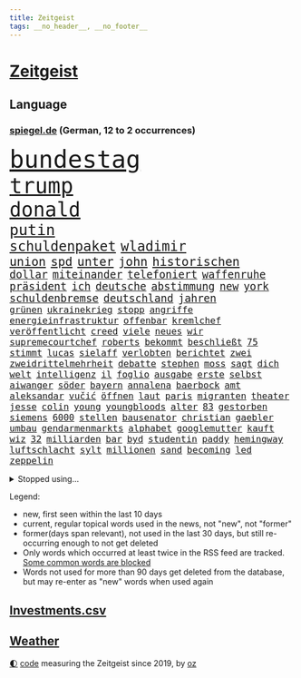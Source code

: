 ```yaml
---
title: Zeitgeist
tags: __no_header__, __no_footer__
---
```


# [Zeitgeist](https://oliz.io/zeitgeist/)

## Language

<h3><a href="https://www.spiegel.de" target="_blank">spiegel.de</a> (German, 12 to 2 occurrences)</h3>
<p style="font-family:monospace">
<span style="font-size:32pt"><a href="news_links.html#bundestag" class="current">bundestag</a></span>
<br>
<span style="font-size:28pt"><a href="news_links.html#trump" class="current">trump</a></span>
<br>
<span style="font-size:26pt"><a href="news_links.html#donald" class="current">donald</a></span>
<br>
<span style="font-size:20pt"><a href="news_links.html#putin" class="current">putin</a></span>
<br>
<span style="font-size:18pt"><a href="news_links.html#schuldenpaket" class="new">schuldenpaket</a></span>
<span style="font-size:18pt"><a href="news_links.html#wladimir" class="current">wladimir</a></span>
<br>
<span style="font-size:16pt"><a href="news_links.html#union" class="current">union</a></span>
<span style="font-size:16pt"><a href="news_links.html#spd" class="current">spd</a></span>
<span style="font-size:16pt"><a href="news_links.html#unter" class="current">unter</a></span>
<span style="font-size:16pt"><a href="news_links.html#john" class="current">john</a></span>
<span style="font-size:16pt"><a href="news_links.html#historischen" class="current">historischen</a></span>
<br>
<span style="font-size:14pt"><a href="news_links.html#dollar" class="current">dollar</a></span>
<span style="font-size:14pt"><a href="news_links.html#miteinander" class="current">miteinander</a></span>
<span style="font-size:14pt"><a href="news_links.html#telefoniert" class="current">telefoniert</a></span>
<span style="font-size:14pt"><a href="news_links.html#waffenruhe" class="current">waffenruhe</a></span>
<span style="font-size:14pt"><a href="news_links.html#präsident" class="current">präsident</a></span>
<span style="font-size:14pt"><a href="news_links.html#ich" class="current">ich</a></span>
<span style="font-size:14pt"><a href="news_links.html#deutsche" class="current">deutsche</a></span>
<span style="font-size:14pt"><a href="news_links.html#abstimmung" class="current">abstimmung</a></span>
<span style="font-size:14pt"><a href="news_links.html#new" class="current">new</a></span>
<span style="font-size:14pt"><a href="news_links.html#york" class="current">york</a></span>
<span style="font-size:14pt"><a href="news_links.html#schuldenbremse" class="current">schuldenbremse</a></span>
<span style="font-size:14pt"><a href="news_links.html#deutschland" class="current">deutschland</a></span>
<span style="font-size:14pt"><a href="news_links.html#jahren" class="current">jahren</a></span>
<br>
<span style="font-size:12pt"><a href="news_links.html#grünen" class="current">grünen</a></span>
<span style="font-size:12pt"><a href="news_links.html#ukrainekrieg" class="current">ukrainekrieg</a></span>
<span style="font-size:12pt"><a href="news_links.html#stopp" class="current">stopp</a></span>
<span style="font-size:12pt"><a href="news_links.html#angriffe" class="current">angriffe</a></span>
<span style="font-size:12pt"><a href="news_links.html#energieinfrastruktur" class="current">energieinfrastruktur</a></span>
<span style="font-size:12pt"><a href="news_links.html#offenbar" class="current">offenbar</a></span>
<span style="font-size:12pt"><a href="news_links.html#kremlchef" class="current">kremlchef</a></span>
<span style="font-size:12pt"><a href="news_links.html#veröffentlicht" class="current">veröffentlicht</a></span>
<span style="font-size:12pt"><a href="news_links.html#creed" class="current">creed</a></span>
<span style="font-size:12pt"><a href="news_links.html#viele" class="current">viele</a></span>
<span style="font-size:12pt"><a href="news_links.html#neues" class="current">neues</a></span>
<span style="font-size:12pt"><a href="news_links.html#wir" class="current">wir</a></span>
<span style="font-size:12pt"><a href="news_links.html#supremecourtchef" class="new">supremecourtchef</a></span>
<span style="font-size:12pt"><a href="news_links.html#roberts" class="current">roberts</a></span>
<span style="font-size:12pt"><a href="news_links.html#bekommt" class="current">bekommt</a></span>
<span style="font-size:12pt"><a href="news_links.html#beschließt" class="current">beschließt</a></span>
<span style="font-size:12pt"><a href="news_links.html#75" class="current">75</a></span>
<span style="font-size:12pt"><a href="news_links.html#stimmt" class="current">stimmt</a></span>
<span style="font-size:12pt"><a href="news_links.html#lucas" class="current">lucas</a></span>
<span style="font-size:12pt"><a href="news_links.html#sielaff" class="new">sielaff</a></span>
<span style="font-size:12pt"><a href="news_links.html#verlobten" class="current">verlobten</a></span>
<span style="font-size:12pt"><a href="news_links.html#berichtet" class="current">berichtet</a></span>
<span style="font-size:12pt"><a href="news_links.html#zwei" class="current">zwei</a></span>
<span style="font-size:12pt"><a href="news_links.html#zweidrittelmehrheit" class="new">zweidrittelmehrheit</a></span>
<span style="font-size:12pt"><a href="news_links.html#debatte" class="current">debatte</a></span>
<span style="font-size:12pt"><a href="news_links.html#stephen" class="current">stephen</a></span>
<span style="font-size:12pt"><a href="news_links.html#moss" class="new">moss</a></span>
<span style="font-size:12pt"><a href="news_links.html#sagt" class="current">sagt</a></span>
<span style="font-size:12pt"><a href="news_links.html#dich" class="current">dich</a></span>
<span style="font-size:12pt"><a href="news_links.html#welt" class="current">welt</a></span>
<span style="font-size:12pt"><a href="news_links.html#intelligenz" class="current">intelligenz</a></span>
<span style="font-size:12pt"><a href="news_links.html#il" class="new">il</a></span>
<span style="font-size:12pt"><a href="news_links.html#foglio" class="new">foglio</a></span>
<span style="font-size:12pt"><a href="news_links.html#ausgabe" class="current">ausgabe</a></span>
<span style="font-size:12pt"><a href="news_links.html#erste" class="current">erste</a></span>
<span style="font-size:12pt"><a href="news_links.html#selbst" class="current">selbst</a></span>
<span style="font-size:12pt"><a href="news_links.html#aiwanger" class="current">aiwanger</a></span>
<span style="font-size:12pt"><a href="news_links.html#söder" class="current">söder</a></span>
<span style="font-size:12pt"><a href="news_links.html#bayern" class="current">bayern</a></span>
<span style="font-size:12pt"><a href="news_links.html#annalena" class="current">annalena</a></span>
<span style="font-size:12pt"><a href="news_links.html#baerbock" class="current">baerbock</a></span>
<span style="font-size:12pt"><a href="news_links.html#amt" class="current">amt</a></span>
<span style="font-size:12pt"><a href="news_links.html#aleksandar" class="current">aleksandar</a></span>
<span style="font-size:12pt"><a href="news_links.html#vučić" class="current">vučić</a></span>
<span style="font-size:12pt"><a href="news_links.html#öffnen" class="current">öffnen</a></span>
<span style="font-size:12pt"><a href="news_links.html#laut" class="current">laut</a></span>
<span style="font-size:12pt"><a href="news_links.html#paris" class="current">paris</a></span>
<span style="font-size:12pt"><a href="news_links.html#migranten" class="current">migranten</a></span>
<span style="font-size:12pt"><a href="news_links.html#theater" class="current">theater</a></span>
<span style="font-size:12pt"><a href="news_links.html#jesse" class="current">jesse</a></span>
<span style="font-size:12pt"><a href="news_links.html#colin" class="current">colin</a></span>
<span style="font-size:12pt"><a href="news_links.html#young" class="current">young</a></span>
<span style="font-size:12pt"><a href="news_links.html#youngbloods" class="new">youngbloods</a></span>
<span style="font-size:12pt"><a href="news_links.html#alter" class="current">alter</a></span>
<span style="font-size:12pt"><a href="news_links.html#83" class="current">83</a></span>
<span style="font-size:12pt"><a href="news_links.html#gestorben" class="current">gestorben</a></span>
<span style="font-size:12pt"><a href="news_links.html#siemens" class="current">siemens</a></span>
<span style="font-size:12pt"><a href="news_links.html#6000" class="current">6000</a></span>
<span style="font-size:12pt"><a href="news_links.html#stellen" class="current">stellen</a></span>
<span style="font-size:12pt"><a href="news_links.html#bausenator" class="new">bausenator</a></span>
<span style="font-size:12pt"><a href="news_links.html#christian" class="current">christian</a></span>
<span style="font-size:12pt"><a href="news_links.html#gaebler" class="new">gaebler</a></span>
<span style="font-size:12pt"><a href="news_links.html#umbau" class="current">umbau</a></span>
<span style="font-size:12pt"><a href="news_links.html#gendarmenmarkts" class="new">gendarmenmarkts</a></span>
<span style="font-size:12pt"><a href="news_links.html#alphabet" class="new">alphabet</a></span>
<span style="font-size:12pt"><a href="news_links.html#googlemutter" class="new">googlemutter</a></span>
<span style="font-size:12pt"><a href="news_links.html#kauft" class="current">kauft</a></span>
<span style="font-size:12pt"><a href="news_links.html#wiz" class="new">wiz</a></span>
<span style="font-size:12pt"><a href="news_links.html#32" class="current">32</a></span>
<span style="font-size:12pt"><a href="news_links.html#milliarden" class="current">milliarden</a></span>
<span style="font-size:12pt"><a href="news_links.html#bar" class="current">bar</a></span>
<span style="font-size:12pt"><a href="news_links.html#byd" class="new">byd</a></span>
<span style="font-size:12pt"><a href="news_links.html#studentin" class="current">studentin</a></span>
<span style="font-size:12pt"><a href="news_links.html#paddy" class="new">paddy</a></span>
<span style="font-size:12pt"><a href="news_links.html#hemingway" class="new">hemingway</a></span>
<span style="font-size:12pt"><a href="news_links.html#luftschlacht" class="new">luftschlacht</a></span>
<span style="font-size:12pt"><a href="news_links.html#sylt" class="current">sylt</a></span>
<span style="font-size:12pt"><a href="news_links.html#millionen" class="current">millionen</a></span>
<span style="font-size:12pt"><a href="news_links.html#sand" class="current">sand</a></span>
<span style="font-size:12pt"><a href="news_links.html#becoming" class="new">becoming</a></span>
<span style="font-size:12pt"><a href="news_links.html#led" class="new">led</a></span>
<span style="font-size:12pt"><a href="news_links.html#zeppelin" class="new">zeppelin</a></span>
</p>
<details>
<summary>Stopped using...</summary>
<p class="former" style="font-size:12pt">
dauerhaft(1608) mittelmeer(1608) tom(1608) ehemann(1607) fahrzeug(1607) innenminister(1607) niedersachsen(1607) umfeld(1607) wünschen(1607) 60(1606) prüfung(1606) spuren(1606) 2015(1605) arsenal(1605) bauen(1605) begleitet(1605) google(1605) krankenhäuser(1605) nationalmannschaft(1605) äußerungen(1605) depressionen(1604) geliefert(1604) lastwagen(1604) rasant(1604) tests(1604) augsburg(1603) digitalisierung(1603) gastgeber(1603) hubschrauber(1603) persönliche(1603) polizist(1603) teilnehmer(1603) bestreitet(1602) durchsetzen(1602) einstieg(1602) gefährlichen(1602) schicksal(1602) öfter(1602) blockiert(1601) journalisten(1601) künstler(1601) oberste(1601) reiche(1601) studierenden(1601) tieren(1601) freiheit(1600) londoner(1600) position(1600) rapper(1600) rest(1600) schweigen(1600) tiefe(1600) aufstieg(1599) fuß(1599) material(1599) reporter(1599) stürzte(1599) untersagt(1599) berlins(1598) fleisch(1598) kritisierte(1598) mario(1598) soziale(1598) teilnehmen(1598) volksrepublik(1598) sinken(1597) verbreiten(1597) autobahn(1596) keller(1596) missbrauch(1596) standort(1596) untersuchen(1596) verabschiedet(1596) besonderen(1595) langen(1595) leid(1595) tausenden(1595) veranstalter(1595) englischen(1594) zweimal(1594) distanz(1593) hubertus(1593) trennt(1593) ebenso(1592) produktion(1592) südafrika(1592) berater(1591) offenen(1591) wende(1591) appell(1590) beinahe(1590) gefangene(1590) frankwalter(1589) stieg(1589) belegen(1588) kevin(1585) aufhalten(1581) eigenes(1581) entschuldigung(1581) richard(1581) uni(1581) gang(1580) schrecken(1579) vorgänger(1579) erstochen(1575) heftiger(1575) produziert(1575) sportler(1574) freiwillig(1572) provoziert(1571) museum(1570) stürzen(1569) unterdessen(1566) olympia(1565) schützt(1564) einblicke(1557) blinken(1539) drohende(1365) tricks(1347) adac(1346) verurteilung(1325) gesund(1306) 120(1303) gewohnt(1280) worum(1244) ice(1242) ruhestand(1236) ampelregierung(1228) ostdeutschland(1219) methode(1211) verteidiger(1208) airlines(1198) diskussionen(1183) finnland(1177) klappt(1164) spektakel(1147) krim(1145) hinzu(1144) 2014(1121) kasse(1074) günstige(1066) handys(1056) überlebenden(1056) prinzessin(1019) sinne(1007) iii(996) andrew(989) maschine(989) toilette(956) antony(946) hoffnungsträger(936) medizin(931) überreste(906) kontroverse(897) vaters(888) persönlichen(875) zweifeln(874) staatsanwalt(870) katze(868) desinformation(863) jüdische(830) überlebende(825) nico(814) hauses(811) rammt(799) perfekten(798) rüstet(783) aussieht(781) ricarda(773) zwingt(773) flaschen(767) technologie(759) lauf(755) dennis(745) außergewöhnlich(734) rivalen(725) höcke(721) z(721) legalisierung(720) existenz(699) kader(699) behaupten(695) deutlicher(684) beine(679) hoeneß(677) massenhaft(675) forscherin(674) ost(671) erstem(663) genießen(661) kane(661) schief(658) zürich(651) neuwahlen(648) schlagabtausch(648) sächsischen(630) rechtsextremer(625) missstände(616) fußballem(613) besiegen(601) schlimmer(598) nahostkonflikt(594) spdchef(593) entpuppt(592) höheren(590) metropole(582) staus(581) geprüft(572) chancenlos(561) verkehrsunfall(560) unten(556) negative(555) bein(554) stieß(553) 03(545) uswahl(539) suv(535) hymne(533) überraschte(526) fehlte(520) einander(519) beschuldigt(515) hinterlässt(510) schenkt(510) kritischen(507) absicht(505) stimmte(500) europameisterschaft(493) überraschende(493) 1990(487) via(484) bereiten(480) abfall(474) aussetzen(470) sprecherin(470) habecks(468) strengen(468) stellten(467) unterschätzt(467) robbie(448) oberverwaltungsgericht(440) südosten(440) finanzen(439) straftäter(439) stuttgarter(438) erinnerung(437) playoffs(434) guardiola(432) grande(430) spdabgeordnete(428) haut(425) mangelnde(422) temu(422) pep(416) rast(412) passagier(411) b(408) südkoreanischen(408) jörg(404) beantragt(401) verwehrt(400) bestürzt(398) verdächtiger(395) staub(391) spottet(390) elton(389) shein(389) hitlergruß(387) lamar(387) herausforderer(386) anforderungen(385) populisten(385) minderjährigen(382) fraglich(372) raf(372) verzögern(370) kehl(368) 17jähriger(367) gäbe(366) gewalttat(361) biss(359) tasche(357) persönlichkeit(356) abtreibungen(355) hochstapler(354) klagte(354) tvduell(347) erfolgreicher(346) haiti(341) langweilig(341) flüchtlingen(339) infos(337) widmet(337) award(336) modernen(336) schöne(335) therapie(333) slowakei(330) fußballbund(329) schweine(327) übergriffen(327) elektromobilität(326) vehement(326) bedrohen(325) brutale(324) techniken(324) unzulässig(324) arbeitszeit(323) gerne(323) eurowings(321) akteure(314) polizistin(314) beeindruckt(312) relativ(311) fronten(310) normalität(308) entgeht(307) usgericht(307) stahl(306) grenzkontrollen(300) kommentare(296) 21jährige(295) enkel(295) 28jährige(294) erdgas(293) geheiratet(292) schlacht(291) beirut(289) var(289) sportlerinnen(288) gewachsen(285) heimspiel(285) reus(284) azubis(281) wahlkämpfer(281) afrikanische(280) kendrick(279) m(278) wider(278) besiegte(271) münchens(271) regierungspartei(270) gemeint(265) koalitionen(265) kollegin(262) normalen(262) dinosaurier(257) existieren(257) glaubwürdigkeit(257) ohr(255) unzufrieden(254) back(252) zuge(251) tiefpunkt(250) steuererleichterungen(249) vermummte(249) 24jähriger(248) basketballer(248) nationalhymne(248) aggressiven(246) dschungelcamp(246) gleichen(246) jemandem(246) heiratet(245) sichtbar(243) extremen(242) naomi(241) neuartigen(240) galaxie(237) medikamente(236) usautobauer(233) abriss(232) auszugeben(232) wildnis(232) angekündigte(231) dates(231) schalteten(231) zugunsten(231) entgehen(230) starkem(229) erkunden(228) gefühlen(225) turnen(225) gere(222) existiert(221) bswchefin(220) lockt(219) zuversicht(219) abbrechen(217) gewürgt(217) 130(216) kater(216) samsung(216) adele(213) personalie(213) diskurs(212) vermächtnis(212) vorhat(212) analysen(211) nähert(208) philadelphia(207) mathias(205) tönen(205) geschwächt(204) traditionelle(204) feiertagen(203) gemeinsamkeiten(203) klappen(202) kickl(201) kriege(201) kurzen(201) britin(199) buchen(199) gestaltet(199) äußere(198) gefangenen(197) roadtrip(197) signale(196) verpasste(195) ausreise(192) terrors(191) davis(190) vergangen(189) freiburger(188) 1992(187) felipe(184) technischer(183) wahlempfehlung(183) grassiert(182) menschlichkeit(182) nutzerinnen(182) zurecht(182) arne(180) biografie(178) katastrophen(177) tolle(177) ausfuhren(176) drogeneinfluss(175) globaler(175) bergung(174) erreger(174) trost(174) cameron(173) florentina(173) holzinger(173) jakob(173) kopfverletzung(173) neuanfang(173) dortmunder(171) achtung(170) flüchtete(169) mönchengladbach(169) ten(169) omar(168) prügelattacke(168) 98(167) verbraucherzentrale(167) freigestellt(166) erreichte(164) teuersten(164) kabel(163) unschädlich(163) geringe(162) gescheiterten(162) hakt(162) tiefer(162) washingtons(161) bundesrichter(160) namibia(159) direkte(158) eingeliefert(158) flexibilität(158) ableiten(157) eagles(157) lebensmittelpreise(157) lkwfahrer(157) jim(156) regulierung(156) airpods(155) anton(155) bemerkung(155) geworben(154) kohfeldt(154) frisur(153) sparmaßnahmen(153) gewagt(152) kenntnis(152) psg(152) beeindruckend(151) combs(151) diddy(151) gleichauf(151) kulturen(151) mutmaßlichem(151) ehrgeiz(150) minderheit(150) radikales(150) verwandten(150) indigene(149) kreuzes(149) propalästinensischen(149) rockstar(149) town(148) aufsteiger(147) bundesweite(147) fridays(147) future(147) toiletten(147) voigt(147) zunahme(147) abos(146) anzeigen(146) renteneintrittsalter(146) diversität(145) beitragen(142) einmischung(142) monats(142) echter(141) eindringlich(140) pickup(140) dauer(139) minutenprotokoll(139) sexualisierte(139) ausgeliefert(138) gestützt(137) aktueller(136) geschadet(136) made(136) endgültige(135) freiheiten(135) identifizieren(135) pete(135) verweigert(135) weltmeisterschaft(135) bryan(134) grant(134) geforscht(133) holger(133) rendite(133) wahlkampfgetöse(132) mischte(131) thunberg(130) ansichten(129) baseballprofi(129) bunkern(129) womit(129) klopfen(128) maler(128) wovon(128) campbell(127) erkenntnissen(127) autobiografie(126) barrymore(126) drew(126) lachen(126) sportvorstand(126) zwecke(126) kategorie(125) zugausfälle(125) schwärmt(124) android(123) euch(123) guido(123) importe(123) lebenszeichen(123) präsenz(123) reizgas(123) usverteidigungsminister(123) kanzlerpartei(122) fortan(121) familienpolitik(120) okay(120) beleg(119) fdpvize(119) schubert(119) solar(118) ausgebaut(117) deutschem(117) gefährdung(117) sklaverei(117) vertrauensfrage(117) aufgeholt(115) bessert(115) coup(115) next(115) auskommen(114) filmemacher(114) heutige(114) konzernchefs(114) neuerdings(114) enormer(113) grenell(113) ukrainekriegs(113) chiefs(112) guttun(112) zentral(112) aufrufen(111) fusion(111) jayz(111) möge(111) bildet(110) nordkoreanische(110) asylantrag(109) scheideweg(109) skisport(109) verschenkt(109) wahlbeeinflussung(109) sonntags(108) cocktails(106) versäumnisse(106) prorussischen(105) wirtschaftswende(105) ähneln(105) gespür(104) sprint(104) 16jährige(103) verabreicht(103) queeren(102) jamshid(101) schulzeit(101) sharmahd(101) smartwatch(101) ampelbruch(99) göttlich(99) helena(99) solange(99) weitestgehend(99) gebäudes(98) platzen(98) zwingen(98) behandeln(97) scharfer(97) lupe(96) partnern(96) todd(96) gegeneinander(95) gestorbenen(95) menschenrechtsorganisation(95) beschlüsse(94) knappen(94) naturkatastrophen(93) scholz'(93) 78jährige(92) kukies(92) personell(92) afghane(91) französischpolynesien(91) french(91) haynes(91) jurypräsident(91) superfood(91) versus(91) energiekonzerns(90) hegseth(90) selbstverteidigung(90) tatortkommissar(90) verdienst(90) vorsorgen(90) ware(90) zusammengeprallt(90) abgestellt(89) bafög(89) dramatischem(89) einsatzes(89) fischern(89) kunststück(89) leiten(89) minderheitsregierung(89) palästinenserstaat(89) rechtsradikalen(89) benötigte(88) email(88) senats(88) weltpolitik(88) ausfällen(87) militärhubschrauber(87) missbrauchsskandal(87) personalentscheidungen(87) sonny(87) erinnerte(86) fpd(86) gaspreis(86) kosovo(86) missbrauchsvorwürfen(86) säuglinge(86) vertrauten(86) zeitnah(86) ausgeschaltet(85) herausragenden(85) konvoi(85) kraftstoff(85) krisenzeiten(85) loyale(85) schlange(85) streaming(85) syriens(85) tattoos(85) 14000(84) einreißen(84) geduld(84) leavitt(84) paschke(84) pius(84) sexualstraftat(84) angeschaut(83) content(83) künstlern(83) moll(83) tina(83) ussängerin(83) verschieben(83) haftbedingungen(82) kabelschäden(82) porzellan(82) arddokumentation(81) ed(81) erregte(81) kaufhaus(81) nachtwache(81) ostseekabel(81) sheeran(81) zunge(81) 250000(80) akzeptabel(80) altenpflegerin(80) grausam(80) jair(80) pentagonchef(80) wetterbedingungen(80) landeskriminalamt(79) migrationskurs(79) streifen(79) unterhält(79) verlauf(79) alpinen(78) ergab(78) hunderttausend(78) mobilen(78) oeynhausen(78) plastikmüll(78) richenhagen(78) strafgerichtshofs(78) tauschte(78) bewegungen(77) böses(77) darmstadts(77) langfristige(77) theoretisch(77) tiefstand(77) unterschriften(77) drake(76) palliativarzt(76) übermitteln(76) bonn(75) detektive(75) grundsatz(75) nöte(75) referendariat(75) ladekabel(74) soldat(74) essstörung(73) kranken(73) preisunterschied(73) verzichtbar(73) automanager(72) blockt(72) hostel(72) kannten(72) mitspielt(72) netflixserie(72) nationalsozialistische(71) pflegekraft(71) präsidentenwahl(71) begriffen(70) engen(70) messenger(70) moskaus(70) preiserhöhungen(70) regeländerung(70) spanisch(70) spurensuche(70) zielte(70) überführung(70) freundliche(69) griechenlands(69) jammern(69) kaltgestellt(69) schaffe(69) tagelangen(69) verunglücken(69) 170(68) 930(68) beamter(68) minsk(68) psychisch(68) rassistisches(68) rebellen(68) skurrile(68) verbrennungsmotor(68) amüsiert(67) atemprobleme(67) camp(67) grimm(67) pannen(67) jenen(66) levy(66) meißen(66) schmuggel(66) unverzügliche(66) abwenden(65) aufgerollt(65) enttarnt(65) fasste(65) gelegen(65) irren(65) plagiate(65) souveränität(65) umstrittensten(65) franjo(64) grundrecht(64) höhepunkte(64) kartoffel(64) kleinunternehmer(64) nervigen(64) schalker(64) unaufhaltsam(64) vorstandsvorsitzenden(64) winzige(64) blicke(63) halbinsel(63) kuchen(63) mr(63) parteispenden(63) stapft(63) dog(62) einsetzt(62) niedlich(62) vernünftige(62) 42jähriger(61) aufständische(61) ausnutzen(61) eisigen(61) gladbacher(61) grundnahrungsmittel(61) hirnblutung(61) lamborghini(61) rüstungsausgaben(61) schwerem(61) wunderkind(61) years(61) zauberer(61) drucks(60) längsten(60) markenartikel(60) porzellanhersteller(60) registrierte(60) rosenthal(60) wahlprogrammen(60) weigert(60) wichtel(60) annullierten(59) billiges(59) heimspielen(59) integriert(59) kriegt(59) wahlprogramme(59) exakt(58) menschenrechtsaktivisten(58) radar(58) veränderung(58) übersetzer(58) aufzuholen(57) honda(57) nissan(57) rennfahrers(57) sbu(57) verlorenes(57) aufenthalt(56) bayrou(56) françois(56) fußfessel(56) fürchteten(56) institut(56) lehre(56) rau(56) umsetzbar(56) antisemitischer(55) fda(55) gestaltete(55) press(55) realitystar(55) umbenennen(55) usarzneimittelbehörde(55) zuschauenden(54) überseegebiet(54) adressiert(53) erlangt(53) fahnden(53) farage(53) grandslamturniere(53) kerr(53) kindes(53) nigel(53) sexszenen(53) begehrte(52) bermuda(52) handelsschiff(52) unterwerfen(52) angestiegen(51) busunglück(51) enthalten(51) glücksgriff(51) kühlschrank(51) panda(51) urheber(51) wahlumfragen(51) ansätze(50) frauchen(50) kühne(50) überlebenschance(50) bedeutete(49) entpuppte(49) enttäuschte(49) erhältlich(49) essstörungen(49) hauch(49) hochphase(49) odermatt(49) plagt(49) regulären(49) ruder(49) spüre(49) direktkandidat(48) smarter(48) winterwahlkampf(48) erling(47) fico(47) haaland(47) mietmarkt(47) schimpfwort(47) schlüsselspieler(47) slowakischen(47) supermarktkasse(47) bewegtes(46) eisige(46) geheimtipps(46) gewicht(46) radwege(46) wetterlage(46) wintersportler(46) ablenkung(45) anker(45) beschämend(45) cruz(45) flugzeugabsturz(45) neunzigerjahren(45) wundersprit(45) 240(44) außenpolitisches(44) beispiele(44) bewerbungen(44) bluttat(44) handelsblatt(44) vergiftete(44) wandelt(44) sammler(43) schafften(43) titelchancen(43) titelrennen(43) verkehrt(43) wiederherstellung(43) freistellung(42) gleichstellung(42) psychedelische(42) sexleben(42) sportgerichtshof(42) großartig(41) militärdiktatur(41) sensationell(41) argyle(40) cessna(40) läuferin(40) plymouth(40) predigt(40) tempolimit(40) weltall(40) zweitligaschlusslicht(40) atomkraftwerk(39) ausländer(39) halte(39) heimsieg(39) schwindet(39) strahlen(39) umfragetief(39) atomkraftwerke(38) festen(38) leitfigur(38) teilnahme(38) unterhaltsam(38) unterschätzte(38) verlässlich(38) bedingt(37) cdufraktionschef(37) eifel(37) paypal(37) sensibel(37) spiegelleser(37) stau(37) weltantidopingagentur(37) 22000(36) busfahrer(36) gedenkort(36) juristen(36) pulver(36) raumfahrtbehörde(36) senioren(36) tödliches(36) ungeachtet(36) verbesserung(36) werten(36) zensur(36) übermittelt(36) bundesagentur(35) häuften(35) imitiert(35) marmoush(35) sascha(35) schwäche(35) usstars(35) zufahrt(35) abgemagert(34) havarierten(34) keinerlei(34) nowitzki(34) turnstützpunkt(34) weiterleben(34) zucht(34) ältester(34) forschungsgruppe(33) geldgeber(33) herstellung(33) liebäugelt(33) rechnerisch(33) rechtspopulistische(33) verdoppeln(33) übereinander(33) diversitätsprogramme(32) neunzigerjahre(32) prangte(32) preisen(32) stockinger(32) beteiligter(31) geiseldeal(31) geiselfreilassung(31) geschäftliche(31) havertz(31) luisa(31) pendeln(31) reese(31) skirennläufer(31) energieversorgung(30) gehörten(30) medwedew(30) plagiiert(30) scheidenden(30) trainingsmethoden(30) wahlkampfthema(30) bundesligisten(29) bundesstraßen(29) fetzen(29) gemischt(29) wahlforscher(29) gemüse(28) gleichzusetzen(28) lindsey(28) schulnoten(28) vonn(28) website(28) abgebissen(27) agentur(27) aneinandergeraten(27) freigelassenen(27) gerückt(27) hähnchenschenkel(27) jannis(27) zukünftig(27) ästhetik(27) verfolgungsfahrt(26) annexion(25) außenhandel(25) bauunternehmen(25) dreifaltigkeit(25) einschaltquoten(25) kulturstätten(25) station(25) fett(24) kroatien(24) massenentlassungen(24) puls(24) stahlindustrie(24) arktisinsel(23) auktion(23) freilassen(23) gasexplosion(23) hauptproblem(23) quer(23) regisseurs(23) rückgängig(23) unabhängigen(23) allmen(22) begrenzung(22) experimentiert(22) nachvollziehen(22) sammelklage(22) ungültig(22) vierbeiner(22) bedeutend(21) diw(21) ernennung(21) gazageiseln(21) justine(21) modebranche(21) optimistischer(21) palästina(21) randalieren(21) sequel(21) seuche(21) timothy(21) asylbewerberunterkunft(20) geiselübergabe(20) kühen(20) mühen(20) schulhof(20) ungeschlagen(20) unterstreicht(20) erdoğanregierung(19) halbieren(19) israelhamaskrieg(19) 81jähriger(18) erfreut(18) verpackungssteuer(18) ärztinnen(18) 60000(17) gipfels(17) markanten(17) geniale(16) kontern(16) spdpolitikers(16) brexit(15) geldhaus(15) kreativen(15) lehramtsstudentin(15) skifahrerin(15) christdemokraten(14) debütiert(14) extremismus(14) publik(14) weitergegeben(14) detailliert(13) eigentor(13) fingerabdrücke(13) gascón(13) geschlechter(13) institutionen(13) karla(13) leni(13) sofía(13) verstrickt(13) vorgängerregierung(13) abpfiff(12) aufruf(12) aufschwung(12) eustaatschefs(12) fernsehdebatte(12) gönner(12) kanzleramtschef(12) millionenstadt(12) niger(12) untergebracht(12) abramowitsch(11) erlaubte(11) festgelegt(11) mona(11) oligarch(11) sicherheitsfreigabe(11) verfolgter(11) zerreißen(11)
</p>
</details>
<p>Legend:
<ul>
<li><span class="new">new</span>, first seen within the last 10 days</li>
<li><span class="current">current</span>, regular topical words used in the news, not "new", not "former"</li>
<li><span class="former">former(days span relevant)</span>, not used in the last 30 days, but still re-occurring enough to not get deleted</li>
<li>Only words which occurred at least twice in the RSS feed are tracked. <a href="language/filters.py">Some common words are blocked</a></li>
<li>Words not used for more than 90 days get deleted from the database, but may re-enter as "new" words when used again</li>
</ul>
</p>

## [Investments](investments.html)[.csv](investments.csv)

## [Weather](weather.html)

<footer>
<a href="javascript:toggleTheme()" class="nav">🌓</a>
<a href="https://github.com/ooz/zeitgeist">code</a> measuring the Zeitgeist since 2019, by <a href="https://oliz.io">oz</a>
</footer>

